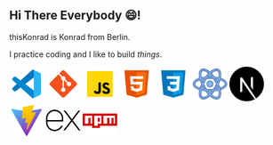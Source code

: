 ## Hi There Everybody 😄!

thisKonrad is Konrad from Berlin.

I practice coding and I like to build *things*.


<img src="./icons8-vs-code.svg" width="62"/> <img src="./icons8-git.svg" width="62"/> <img src="./icons8-002javascript.svg" width="62"/> <img src="./icons8-002html.svg" width="62"/> <img src="./icons8-002css.svg" width="62"/>
<img src="./icons8-react.svg" width="62"/>  <img src="./next-js.svg" width="62"/> <img src="./icons8-schnell.svg" width="62"/> <img src="./expressJS.svg" width="62"/> <img src="./icons8-npm.svg" width="62"/> 
